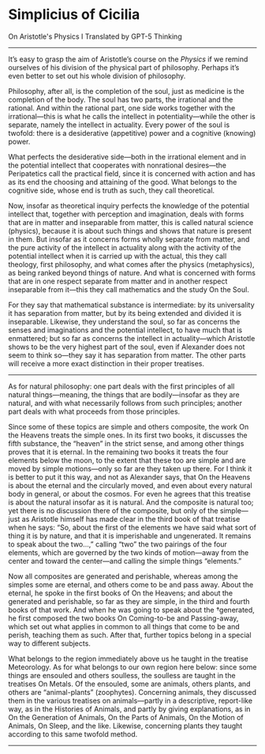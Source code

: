# Simplicius of Cicilia

On Aristotle's Physics I
Translated by GPT-5 Thinking

---

It’s easy to grasp the aim of Aristotle’s course on the *Physics* if we remind ourselves of his division of the physical part of philosophy. Perhaps it’s even better to set out his whole division of philosophy.

Philosophy, after all, is the completion of the soul, just as medicine is the completion of the body. The soul has two parts, the irrational and the rational. And within the rational part, one side works together with the irrational—this is what he calls the intellect in potentiality—while the other is separate, namely the intellect in actuality. Every power of the soul is twofold: there is a desiderative (appetitive) power and a cognitive (knowing) power.

What perfects the desiderative side—both in the irrational element and in the potential intellect that cooperates with nonrational desires—the Peripatetics call the practical field, since it is concerned with action and has as its end the choosing and attaining of the good. What belongs to the cognitive side, whose end is truth as such, they call theoretical.

Now, insofar as theoretical inquiry perfects the knowledge of the potential intellect that, together with perception and imagination, deals with forms that are in matter and inseparable from matter, this is called natural science (physics), because it is about such things and shows that nature is present in them. But insofar as it concerns forms wholly separate from matter, and the pure activity of the intellect in actuality along with the activity of the potential intellect when it is carried up with the actual, this they call theology, first philosophy, and what comes after the physics (metaphysics), as being ranked beyond things of nature. And what is concerned with forms that are in one respect separate from matter and in another respect inseparable from it—this they call mathematics and the study On the Soul.

For they say that mathematical substance is intermediate: by its universality it has separation from matter, but by its being extended and divided it is inseparable. Likewise, they understand the soul, so far as concerns the senses and imaginations and the potential intellect, to have much that is enmattered; but so far as concerns the intellect in actuality—which Aristotle shows to be the very highest part of the soul, even if Alexander does not seem to think so—they say it has separation from matter. The other parts will receive a more exact distinction in their proper treatises.

---

As for natural philosophy: one part deals with the first principles of all natural things—meaning, the things that are bodily—insofar as they are natural, and with what necessarily follows from such principles; another part deals with what proceeds from those principles.

Since some of these topics are simple and others composite, the work On the Heavens treats the simple ones. In its first two books, it discusses the fifth substance, the “heaven” in the strict sense, and among other things proves that it is eternal. In the remaining two books it treats the four elements below the moon, to the extent that these too are simple and are moved by simple motions—only so far are they taken up there. For I think it is better to put it this way, and not as Alexander says, that On the Heavens is about the eternal and the circularly moved, and even about every natural body in general, or about the cosmos. For even he agrees that this treatise is about the natural insofar as it is natural. And the composite is natural too; yet there is no discussion there of the composite, but only of the simple—just as Aristotle himself has made clear in the third book of that treatise when he says: “So, about the first of the elements we have said what sort of thing it is by nature, and that it is imperishable and ungenerated. It remains to speak about the two…,” calling “two” the two pairings of the four elements, which are governed by the two kinds of motion—away from the center and toward the center—and calling the simple things “elements.”

Now all composites are generated and perishable, whereas among the simples some are eternal, and others come to be and pass away. About the eternal, he spoke in the first books of On the Heavens; and about the generated and perishable, so far as they are simple, in the third and fourth books of that work. And when he was going to speak about the †generated, he first composed the two books On Coming-to-be and Passing-away, which set out what applies in common to all things that come to be and perish, teaching them as such. After that, further topics belong in a special way to different subjects.

What belongs to the region immediately above us he taught in the treatise Meteorology. As for what belongs to our own region here below: since some things are ensouled and others soulless, the soulless are taught in the treatises On Metals. Of the ensouled, some are animals, others plants, and others are “animal-plants” (zoophytes). Concerning animals, they discussed them in the various treatises on animals—partly in a descriptive, report-like way, as in the Histories of Animals, and partly by giving explanations, as in On the Generation of Animals, On the Parts of Animals, On the Motion of Animals, On Sleep, and the like. Likewise, concerning plants they taught according to this same twofold method.

---
